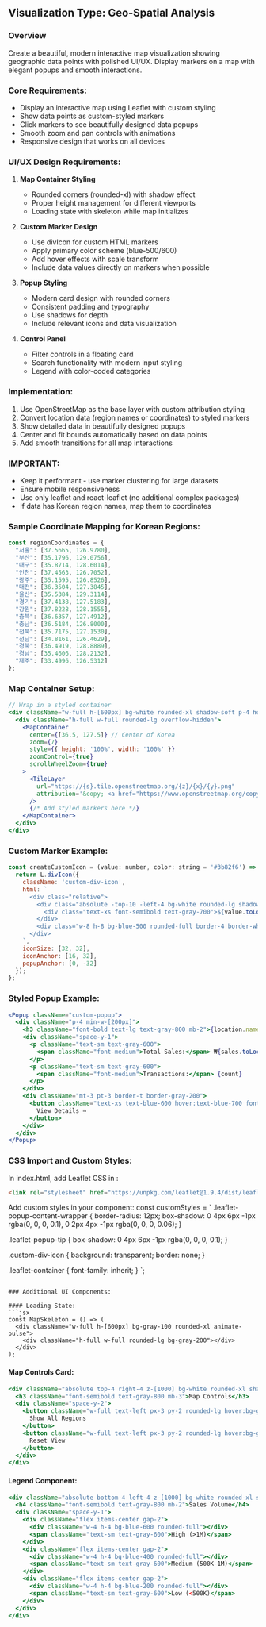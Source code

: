 ## Visualization Type: Geo-Spatial Analysis

### Overview
Create a beautiful, modern interactive map visualization showing geographic data points with polished UI/UX. Display markers on a map with elegant popups and smooth interactions.

### Core Requirements:
- Display an interactive map using Leaflet with custom styling
- Show data points as custom-styled markers
- Click markers to see beautifully designed data popups
- Smooth zoom and pan controls with animations
- Responsive design that works on all devices

### UI/UX Design Requirements:
1. **Map Container Styling**
   - Rounded corners (rounded-xl) with shadow effect
   - Proper height management for different viewports
   - Loading state with skeleton while map initializes

2. **Custom Marker Design**
   - Use divIcon for custom HTML markers
   - Apply primary color scheme (blue-500/600)
   - Add hover effects with scale transform
   - Include data values directly on markers when possible

3. **Popup Styling**
   - Modern card design with rounded corners
   - Consistent padding and typography
   - Use shadows for depth
   - Include relevant icons and data visualization

4. **Control Panel**
   - Filter controls in a floating card
   - Search functionality with modern input styling
   - Legend with color-coded categories

### Implementation:
1. Use OpenStreetMap as the base layer with custom attribution styling
2. Convert location data (region names or coordinates) to styled markers
3. Show detailed data in beautifully designed popups
4. Center and fit bounds automatically based on data points
5. Add smooth transitions for all map interactions

### IMPORTANT:
- Keep it performant - use marker clustering for large datasets
- Ensure mobile responsiveness
- Use only leaflet and react-leaflet (no additional complex packages)
- If data has Korean region names, map them to coordinates

### Sample Coordinate Mapping for Korean Regions:
```javascript
const regionCoordinates = {
  "서울": [37.5665, 126.9780],
  "부산": [35.1796, 129.0756],
  "대구": [35.8714, 128.6014],
  "인천": [37.4563, 126.7052],
  "광주": [35.1595, 126.8526],
  "대전": [36.3504, 127.3845],
  "울산": [35.5384, 129.3114],
  "경기": [37.4138, 127.5183],
  "강원": [37.8228, 128.1555],
  "충북": [36.6357, 127.4912],
  "충남": [36.5184, 126.8000],
  "전북": [35.7175, 127.1530],
  "전남": [34.8161, 126.4629],
  "경북": [36.4919, 128.8889],
  "경남": [35.4606, 128.2132],
  "제주": [33.4996, 126.5312]
};
```

### Map Container Setup:
```jsx
// Wrap in a styled container
<div className="w-full h-[600px] bg-white rounded-xl shadow-soft p-4 hover:shadow-lg transition-shadow duration-300">
  <div className="h-full w-full rounded-lg overflow-hidden">
    <MapContainer 
      center={[36.5, 127.5]} // Center of Korea
      zoom={7} 
      style={{ height: '100%', width: '100%' }}
      zoomControl={true}
      scrollWheelZoom={true}
    >
      <TileLayer
        url="https://{s}.tile.openstreetmap.org/{z}/{x}/{y}.png"
        attribution='&copy; <a href="https://www.openstreetmap.org/copyright">OpenStreetMap</a> contributors'
      />
      {/* Add styled markers here */}
    </MapContainer>
  </div>
</div>
```

### Custom Marker Example:
```jsx
const createCustomIcon = (value: number, color: string = '#3b82f6') => {
  return L.divIcon({
    className: 'custom-div-icon',
    html: `
      <div class="relative">
        <div class="absolute -top-10 -left-4 bg-white rounded-lg shadow-lg px-3 py-1 min-w-[60px] text-center transform hover:scale-110 transition-transform duration-200">
          <div class="text-xs font-semibold text-gray-700">${value.toLocaleString()}</div>
        </div>
        <div class="w-8 h-8 bg-blue-500 rounded-full border-4 border-white shadow-lg transform hover:scale-110 transition-transform duration-200"></div>
      </div>
    `,
    iconSize: [32, 32],
    iconAnchor: [16, 32],
    popupAnchor: [0, -32]
  });
};
```

### Styled Popup Example:
```jsx
<Popup className="custom-popup">
  <div className="p-4 min-w-[200px]">
    <h3 className="font-bold text-lg text-gray-800 mb-2">{location.name}</h3>
    <div className="space-y-1">
      <p className="text-sm text-gray-600">
        <span className="font-medium">Total Sales:</span> ₩{sales.toLocaleString()}
      </p>
      <p className="text-sm text-gray-600">
        <span className="font-medium">Transactions:</span> {count}
      </p>
    </div>
    <div className="mt-3 pt-3 border-t border-gray-200">
      <button className="text-xs text-blue-600 hover:text-blue-700 font-medium">
        View Details →
      </button>
    </div>
  </div>
</Popup>
```

### CSS Import and Custom Styles:
In index.html, add Leaflet CSS in <head>:
```html
<link rel="stylesheet" href="https://unpkg.com/leaflet@1.9.4/dist/leaflet.css" />
```

Add custom styles in your component:
const customStyles = `
  .leaflet-popup-content-wrapper {
    border-radius: 12px;
    box-shadow: 0 4px 6px -1px rgba(0, 0, 0, 0.1), 0 2px 4px -1px rgba(0, 0, 0, 0.06);
  }
  
  .leaflet-popup-tip {
    box-shadow: 0 4px 6px -1px rgba(0, 0, 0, 0.1);
  }
  
  .custom-div-icon {
    background: transparent;
    border: none;
  }
  
  .leaflet-container {
    font-family: inherit;
  }
`;
```

### Additional UI Components:

#### Loading State:
```jsx
const MapSkeleton = () => (
  <div className="w-full h-[600px] bg-gray-100 rounded-xl animate-pulse">
    <div className="h-full w-full rounded-lg bg-gray-200"></div>
  </div>
);
```

#### Map Controls Card:
```jsx
<div className="absolute top-4 right-4 z-[1000] bg-white rounded-xl shadow-lg p-4 min-w-[200px]">
  <h3 className="font-semibold text-gray-800 mb-3">Map Controls</h3>
  <div className="space-y-2">
    <button className="w-full text-left px-3 py-2 rounded-lg hover:bg-gray-100 transition-colors duration-200 text-sm">
      Show All Regions
    </button>
    <button className="w-full text-left px-3 py-2 rounded-lg hover:bg-gray-100 transition-colors duration-200 text-sm">
      Reset View
    </button>
  </div>
</div>
```

#### Legend Component:
```jsx
<div className="absolute bottom-4 left-4 z-[1000] bg-white rounded-xl shadow-lg p-4">
  <h4 className="font-semibold text-gray-800 mb-2">Sales Volume</h4>
  <div className="space-y-1">
    <div className="flex items-center gap-2">
      <div className="w-4 h-4 bg-blue-600 rounded-full"></div>
      <span className="text-sm text-gray-600">High (>1M)</span>
    </div>
    <div className="flex items-center gap-2">
      <div className="w-4 h-4 bg-blue-400 rounded-full"></div>
      <span className="text-sm text-gray-600">Medium (500K-1M)</span>
    </div>
    <div className="flex items-center gap-2">
      <div className="w-4 h-4 bg-blue-200 rounded-full"></div>
      <span className="text-sm text-gray-600">Low (<500K)</span>
    </div>
  </div>
</div>
```